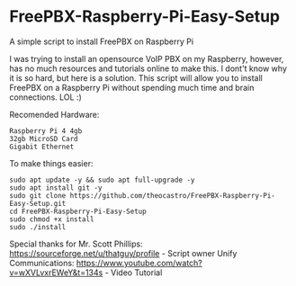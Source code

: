 # FreePBX-Raspberry-Pi-Easy-Setup
A simple script to install FreePBX on Raspberry Pi

 I was trying to install an opensource VoIP PBX on my Raspberry, however, has no much resources and tutorials online to make this. I dont't know why it is so hard, but here is a solution. This script will allow you to install FreePBX on a Raspberry Pi without spending much time and brain connections. LOL :)

 Recomended Hardware:
```
Raspberry Pi 4 4gb
32gb MicroSD Card
Gigabit Ethernet
```

To make things easier:

```
sudo apt update -y && sudo apt full-upgrade -y
sudo apt install git -y
sudo git clone https://github.com/theocastro/FreePBX-Raspberry-Pi-Easy-Setup.git
cd FreePBX-Raspberry-Pi-Easy-Setup
sudo chmod +x install
sudo ./install
```



Special thanks for
  Mr. Scott Phillips: https://sourceforge.net/u/thatguy/profile - Script owner
  Unify Communications: https://www.youtube.com/watch?v=wXVLvxrEWeY&t=134s - Video Tutorial
